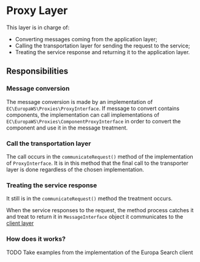 # Proxy Layer

This layer is in charge of:
- Converting messages coming from the application layer;
- Calling the transportation layer for sending the request to the service;
- Treating the service response and returning it to the application layer.

## Responsibilities

### Message conversion

The message conversion is made by an implementation of 
`EC\EuropaWS\Proxies\ProxyInterface`.
If message to convert contains components, the implementation can call 
implementations of `EC\EuropaWS\Proxies\ComponentProxyInterface` in order to 
convert the component and use it in the message treatment.

### Call the transportation layer

The call occurs in the `communicateRequest()` method of the implementation of 
`ProxyInterface`.
It is in this method that the final call to the transporter layer is done 
regardless of the chosen implementation.

### Treating the service response

It still is in the `communicateRequest()` method the treatment occurs.

When the service responses to the request, the method process catches it and 
treat to return it in `MessageInterface` object it communicates to the [client layer](02-client-layer.md)

### How does it works?

TODO Take examples from the implementation of the Europa Search client  
